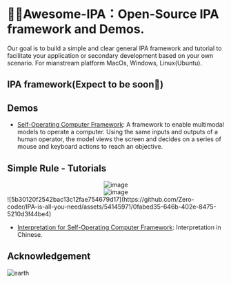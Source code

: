 # 🌌🔭Awesome-IPA：Open-Source IPA framework and Demos. 



Our goal is to build a simple and clear general IPA framework and tutorial to facilitate your application or secondary development based on your own scenario. For mianstream platform MacOs, Windows, Linux(Ubuntu).

## IPA framework(Expect to be soon🙂)

## Demos

* [Self-Operating Computer Framework](https://github.com/OthersideAI/self-operating-computer): A framework to enable multimodal models to operate a computer. Using the same inputs and outputs of a human operator, the model views the screen and decides on a series of mouse and keyboard actions to reach an objective.
## Simple Rule - Tutorials

<div align="center">
<!--   ![image](https://github.com/Zero-coder/IPA-is-all-you-need/assets/54145971/8e1918c3-abb3-4f82-8ab5-e3138eaf83d1) -->
  <img src="https://github.com/Zero-coder/IPA-is-all-you-need/assets/54145971/8e1918c3-abb3-4f82-8ab5-e3138eaf83d1" alt="image" class="center">
</div>
<div align="center">

  <img src="https://github.com/Zero-coder/IPA-is-all-you-need/assets/54145971/8e1918c3-abb3-4f82-8ab5-e3138eaf83d1" alt="image" class="center">
</div>
![5b30120f2542bac13c12fae754679d17](https://github.com/Zero-coder/IPA-is-all-you-need/assets/54145971/0fabed35-646b-402e-8475-5210d3f44be4)

* [Interpretation for Self-Operating Computer Framework](http://t.csdnimg.cn/iZoPm): Interpretation in Chinese.

## Acknowledgement
![earth](https://github.com/Zero-coder/IPA-is-all-you-need/assets/54145971/8872370e-55de-4cfd-866b-4205d3cfc683)
